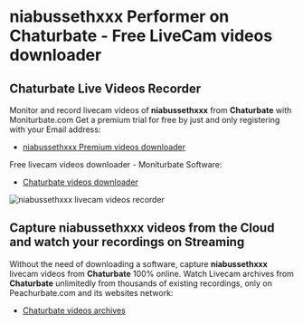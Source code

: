 # niabussethxxx Performer on Chaturbate - Free LiveCam videos downloader

## Chaturbate Live Videos Recorder

Monitor and record livecam videos of **niabussethxxx** from **Chaturbate** with Moniturbate.com
Get a premium trial for free by just and only registering with your Email address:
* [niabussethxxx Premium videos downloader](https://moniturbate.com/request-demo-licence-key.html)

Free livecam videos downloader - Moniturbate Software:
* [Chaturbate videos downloader](https://moniturbate.com/moniturbate-download-software.html)

![niabussethxxx livecam videos recorder](https://peachurnet.com/templates/moniturbate-software.png)


## Capture niabussethxxx videos from the Cloud and watch your recordings on Streaming

Without the need of downloading a software, capture **niabussethxxx** livecam videos from **Chaturbate** 100% online.
Watch Livecam archives from **Chaturbate** unlimitedly from thousands of existing recordings, only on Peachurbate.com and its websites network:
* [Chaturbate videos archives](https://peachurnet.com/)
